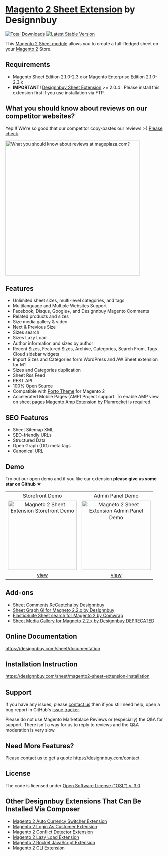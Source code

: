# [Magento 2 Sheet Extension](https://designnbuy.com/magento2-sheet-extension) by Designnbuy

[![Total Downloads](https://poser.pugx.org/designnbuy/module-sheet/downloads)](https://packagist.org/packages/designnbuy/module-sheet)
[![Latest Stable Version](https://poser.pugx.org/designnbuy/module-sheet/v/stable)](https://packagist.org/packages/designnbuy/module-sheet)

This [Magento 2 Sheet module](https://designnbuy.com/magento2-sheet-extension) allows you to create a full-fledged sheet on your [Magento 2](http://magento.com/) Store.

## Requirements
  * Magento Sheet Edition 2.1.0-2.3.x or Magento Enterprise Edition 2.1.0-2.3.x
  * **IMPORTANT!** [Designnbuy Sheet Extension](https://github.com/designnbuy/module-community) >= 2.0.4 . Please install this extension first if you use installation via FTP.

## What you should know about reviews on our competitor websites?

  Yep!!! We're so good that our competitor copy-pastes our reviews :-) [Please check](https://www.youtube.com/watch?v=rnqz5t6Kc5k).
  
  
<a href="https://www.youtube.com/watch?v=rnqz5t6Kc5k">
          <img
            src="https://designnbuy.com/media/wysiwyg/Sheet/mpl3.png"
            alt="What you should know about reviews at mageplaza.com?"
            height="430"
          >
        </a>
        
## Features
  * Unlimited sheet sizes, multi-level categories, and tags
  * Multilanguage and Multiple Websites Support
  * Facebook, Disqus, Google+, and Designnbuy Magento Comments
  * Related products and sizes
  * Size media gallery & video
  * Next & Previous Size
  * Sizes search
  * Sizes Lazy Load
  * Author information and sizes by author
  * Recent Sizes, Featured Sizes, Archive, Categories, Search From, Tags Cloud sidebar widgets
  * Import Sizes and Categories form WordPress and AW Sheet extension for M1
  * Sizes and Categories duplication
  * Sheet Rss Feed
  * REST API  
  * 100% Open Source
  * Compatible with [Porto Theme](https://themeforest.net/item/porto-ultimate-responsive-magento-theme/9725864?ref=designnbuy) for Magento 2
  * Accelerated Mobile Pages (AMP) Project support. To enable AMP view on sheet pages [Magento Amp Extension](http://designnbuy.com/accelerated-mobile-pages/) by Plumrocket is required.
  
## SEO Features
  * Sheet Sitemap XML
  * SEO-friendly URLs
  * Structured Data
  * Open Graph (OG) meta tags
  * Canonical URL  

## Demo

Try out our open demo and if you like our extension **please give us some star on Github ★**
<table>
  <tbody>
    <tr>
      <td align="center" valign="middle">
        Storefront Demo
      </td>
      <td align="center" valign="middle">
        Admin Panel Demo
      </td align="center" valign="middle">
    </tr>
    <tr>
      <td align="center" valign="middle">
        <a href="http://sheet.demo.designnbuy.com/sheet/">
          <img
            src="https://designnbuy.com/static/version1520969775/frontend/Designnbuy/default/en_US/images/product-tab-demo-1.jpg"
            alt="Magneto 2 Sheet Extension Storefront Demo"
            height="220"
          >
        </a>
      </td>
      <td align="center" valign="middle">
        <a href="http://sheet.demo.designnbuy.com/admin/">
          <img
            src="https://designnbuy.com/static/version1520969775/frontend/Designnbuy/default/en_US/images/product-tab-demo-2.jpg"
            alt="Magneto 2 Sheet Extension Admin Panel Demo"
            height="220"
          >
        </a>
      </td>
    </tr>
    <tr>
      <td align="center" valign="middle">
        <a href="http://sheet.demo.designnbuy.com/sheet/">
          view
        </a>
      </td>
      <td align="center" valign="middle">
        <a href="http://sheet.demo.designnbuy.com/admin/">
          view
        </a>
      </td>
    </tr>
  </tbody>
</table>


## Add-ons
  * [Sheet Comments ReCaptcha by Designnbuy](https://github.com/designnbuy/module-sheet-comments-recaptcha)
  * [Sheet Graph Gl for Magneto 2.2.x by Designnbuy](https://github.com/designnbuy/module-sheet-graph-ql)
  * [ElasticSuite Sheet search for Magento 2 by Comwrap](https://github.com/comwrap/Comwrap_ElasticsuiteSheet)
  * [Sheet Media Gallery for Magneto 2.2.x by Designnbuy DEPRECATED](https://github.com/designnbuy/module-sheet-m22)


## Online Documentation
https://designnbuy.com/sheet/documentation


## Installation Instruction
https://designnbuy.com/sheet/magento2-sheet-extension-installation


## Support
If you have any issues, please [contact us](mailto:support@designnbuy.com)
then if you still need help, open a bug report in GitHub's
[issue tracker](https://github.com/designnbuy/module-sheet/issues).

Please do not use Magento Marketplace Reviews or (especially) the Q&A for support.
There isn't a way for us to reply to reviews and the Q&A moderation is very slow.

## Need More Features?
Please contact us to get a quote
https://designnbuy.com/contact

## License
The code is licensed under [Open Software License ("OSL") v. 3.0](http://opensource.org/licenses/osl-3.0.php).

## Other Designnbuy Extensions That Can Be Installed Via Composer
  * [Magento 2 Auto Currency Switcher Extension](https://designnbuy.com/magento-2-currency-switcher-auto-currency-by-country)
  * [Magento 2 Login As Customer Extension](https://designnbuy.com/login-as-customer-magento-2-extension)
  * [Magento 2 Conflict Detector Extension](https://designnbuy.com/magento2-conflict-detector)
  * [Magento 2 Lazy Load Extension](https://github.com/designnbuy/module-lazyload)
  * [Magento 2 Rocket JavaScript Extension](https://designnbuy.com/rocket-javascript-deferred-javascript)
  * [Magento 2 CLI Extension](https://designnbuy.com/magento2-cli-extension)
  
